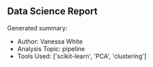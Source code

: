 ## Data Science Report

Generated summary:

- Author: Vanessa White
- Analysis Topic: pipeline
- Tools Used: ['scikit-learn', 'PCA', 'clustering']
